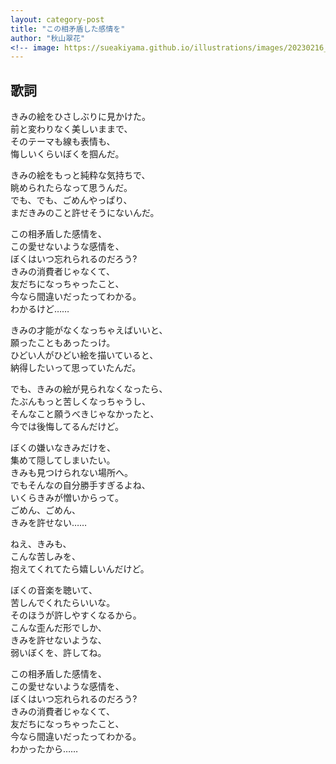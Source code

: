 ```yaml
---
layout: category-post
title: "この相矛盾した感情を"
author: "秋山翠花"
<!-- image: https://sueakiyama.github.io/illustrations/images/20230216_1.png -->
---
```


<!--
## 基本データ
<div class="song-block">
<table class="float-left">
  <tr>
    <td>ID</td>
    <td>aki56</td>
  </tr>
  <tr>
    <td>作曲年</td>
    <td>2023年3月</td>
  </tr>
  <tr>
    <td>ニコニコ</td>
    <td>?</td>
  </tr>
  <tr>
    <td>歌詞</td>
    <td>きみの絵をひさしぶりに見かけた……</td>
  </tr>
  <tr>
    <td>収録CD</td>
    <td>なし</td>
  </tr>
</table>

<img class="float-right" src="https://sueakiyama.github.io/illustrations/images/20230216_1.png" alt="春休み2週間目サムネ">
</div> -->

## 歌詞

きみの絵をひさしぶりに見かけた。  
前と変わりなく美しいままで、  
そのテーマも線も表情も、  
悔しいくらいぼくを掴んだ。

きみの絵をもっと純粋な気持ちで、  
眺められたらなって思うんだ。  
でも、でも、ごめんやっぱり、  
まだきみのこと許せそうにないんだ。

この相矛盾した感情を、  
この愛せないような感情を、  
ぼくはいつ忘れられるのだろう?  
きみの消費者じゃなくて、  
友だちになっちゃったこと、  
今なら間違いだったってわかる。  
わかるけど……

きみの才能がなくなっちゃえばいいと、  
願ったこともあったっけ。  
ひどい人がひどい絵を描いていると、  
納得したいって思っていたんだ。

でも、きみの絵が見られなくなったら、  
たぶんもっと苦しくなっちゃうし、  
そんなこと願うべきじゃなかったと、  
今では後悔してるんだけど。

ぼくの嫌いなきみだけを、  
集めて隠してしまいたい。  
きみも見つけられない場所へ。  
でもそんなの自分勝手すぎるよね、  
いくらきみが憎いからって。  
ごめん、ごめん、  
きみを許せない……

ねえ、きみも、  
こんな苦しみを、  
抱えてくれてたら嬉しいんだけど。

ぼくの音楽を聴いて、  
苦しんでくれたらいいな。  
そのほうが許しやすくなるから。  
こんな歪んだ形でしか、  
きみを許せないような、  
弱いぼくを、許してね。

この相矛盾した感情を、  
この愛せないような感情を、  
ぼくはいつ忘れられるのだろう?  
きみの消費者じゃなくて、  
友だちになっちゃったこと、  
今なら間違いだったってわかる。  
わかったから……


<!-- ## 試聴

<script type="application/javascript" src="https://embed.nicovideo.jp/watch/sm41805954/script?w=640&h=360"></script><noscript><a href="https://www.nicovideo.jp/watch/sm41805954">[ミクオリジナル]春休み2週間目(aki54)</a></noscript>

## オフボーカル

<audio controls src="mp3/aki54_offvocal.mp3"></audio> -->
